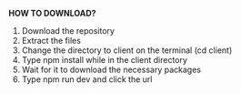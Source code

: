 **HOW TO DOWNLOAD?**

1. Download the repository
2. Extract the files
3. Change the directory to client on the terminal (cd client)
4. Type npm install while in the client directory
5. Wait for it to download the necessary packages
6. Type npm run dev and click the url
